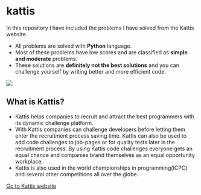 # kattis
In this repository I have included the problems I have solved from the Kattis website.
- All problems are solved with **Python** language.
- Most of these problems have low scores and are classified as **simple and moderate** problems.
- These solutions are **definitely not the best solutions** and you can challenge yourself by writing better and more efficient code.

<img src="https://www.nicepng.com/png/detail/224-2240330_log-in-to-kattis-open-kattis.png">


## What is Kattis?
- Kattis helps companies to recruit and attract the best programmers with its dynamic challenge platform.
- With Kattis companies can challenge developers before letting them enter the recruitment process saving time. Kattis can also be used to add code challenges to job-pages or for quality tests later in the recruitment process. By using Kattis code challenges everyone gets an equal chance and companies brand themselves as an equal opportunity workplace.
- Kattis is also used in the world championships in programming(ICPC) and several other competitions all over the globe.


[Go to Kattis website](https://open.kattis.com/)
